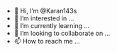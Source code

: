 - 👋 Hi, I’m @Karan143s
- 👀 I’m interested in ...
- 🌱 I’m currently learning ...
- 💞️ I’m looking to collaborate on ...
- 📫 How to reach me ...

<!---
Karan143s/Karan143s is a ✨ special ✨ repository because its `README.md` (this file) appears on your GitHub profile.
You can click the Preview link to take a look at your changes.
--->
